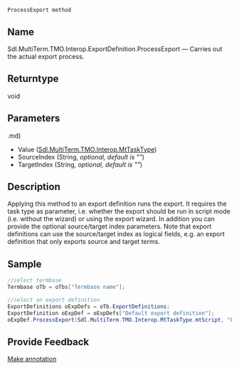 

# 
    ProcessExport method




## Name

Sdl.MultiTerm.TMO.Interop.ExportDefinition.ProcessExport —          Carries out the actual export process.



## Returntype

void



## Parameters
.md)
* Value ([Sdl.MultiTerm.TMO.Interop.MtTaskType](Sdl.MultiTerm.TMO.Interop.MtTaskType.md))
* SourceIndex (String, *optional, default is ""*)
* TargetIndex (String, *optional, default is ""*)




## Description



Applying this method to an export definition runs the export. It requires the task type as parameter, i.e. whether the export should be run in script mode (i.e. without the wizard) or using the export wizard. In addition you can provide the optional source/target index parameters. Note that export definitions can use the source/target index as logical fields, e.g. an export definition that only exports source and target terms.



## Sample


```cs
//select termbase
Termbase oTb = oTbs["Termbase name"];

//select an export definition
ExportDefinitions oExpDefs = oTb.ExportDefinitions;
ExportDefinition oExpDef = oExpDefs["Default export definition"];
oExpDef.ProcessExport(Sdl.MultiTerm.TMO.Interop.MtTaskType.mtScript, "English", "German");
```



## Provide Feedback

[Make annotation](mailto:sdk-feedback@sdl.com&amp;subject=Reference%20for%20Sdl.MultiTerm.TMO.Interop.ExportDefinition.ProcessExport)

